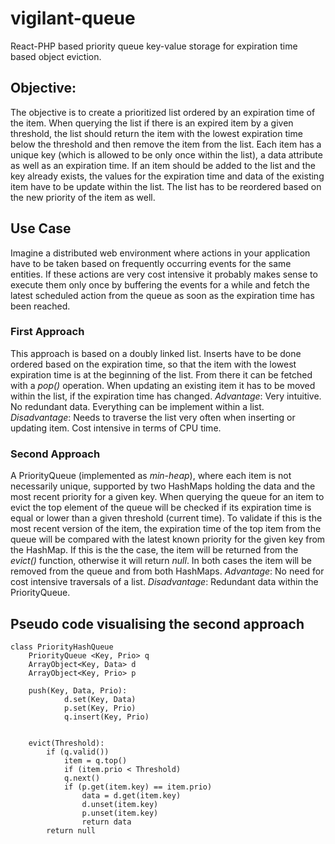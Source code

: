 # vigilant-queue
React-PHP based priority queue key-value storage for expiration time based object eviction.

## Objective:
The objective is to create a prioritized list ordered by an expiration time of the item. When querying the list if there is an expired item by a given threshold, the list should return the item with the lowest expiration time below the threshold and then remove the item from the list. Each item has a unique key (which is allowed to be only once within the list), a data attribute as well as an expiration time. If an item should be added to the list and the key already exists, the values for the expiration time and data of the existing item have to be update within the list. The list has to be reordered based on the new priority of the item as well.

## Use Case
Imagine a distributed web environment where actions in your application have to be taken based on frequently occurring events for the same entities. If these actions are very cost intensive it probably makes sense to execute them only once by buffering the events for a while and fetch the latest scheduled action from the queue as soon as the expiration time has been reached.

### First Approach
This approach is based on a doubly linked list. Inserts have to be done ordered based on the expiration time, so that the item with the lowest expiration time is at the beginning of the list. From there it can be fetched with a _pop()_ operation. When updating an existing item it has to be moved within the list, if the expiration time has changed.
_Advantage_: Very intuitive. No redundant data. Everything can be implement within a list. 
_Disadvantage_: Needs to traverse the list very often when inserting or updating item. Cost intensive in terms of CPU time.

### Second Approach
A PriorityQueue (implemented as _min-heap_), where each item is not necessarily unique, supported by two HashMaps holding the data and the most recent priority for a given key.
When querying the queue for an item to evict the top element of the queue will be checked if its expiration time is equal or lower than a given threshold (current time). To validate if this is the most recent version of the item, the expiration time of the top item from the queue will be compared with the latest known priority for the given key from the HashMap. If this is the the case, the item will be returned from the _evict()_ function, otherwise it will return _null_. In both cases the item will be removed from the queue and from both HashMaps.
_Advantage_: No need for cost intensive traversals of a list.
_Disadvantage_: Redundant data within the PriorityQueue.

## Pseudo code visualising the second approach
```
class PriorityHashQueue
    PriorityQueue <Key, Prio> q
    ArrayObject<Key, Data> d
    ArrayObject<Key, Prio> p
    
    push(Key, Data, Prio):
            d.set(Key, Data)
            p.set(Key, Prio)
            q.insert(Key, Prio)
    
    
    evict(Threshold):
        if (q.valid())
            item = q.top()
            if (item.prio < Threshold)
            q.next()
            if (p.get(item.key) == item.prio)
                data = d.get(item.key)
                d.unset(item.key)
                p.unset(item.key)
                return data
        return null
```
